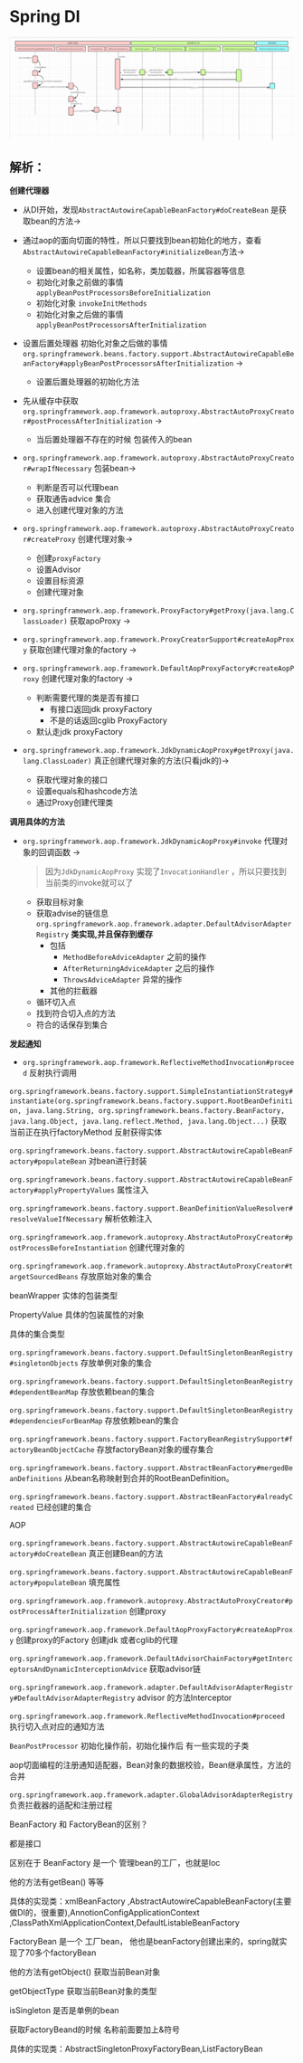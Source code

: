 # Spring DI



![spring-aop](uml/spring-aop.png)

## 解析：

**创建代理器**

+ 从DI开始，发现`AbstractAutowireCapableBeanFactory#doCreateBean` 是获取bean的方法->

+ 通过aop的面向切面的特性，所以只要找到bean初始化的地方，查看`AbstractAutowireCapableBeanFactory#initializeBean`方法->
  + 设置bean的相关属性，如名称，类加载器，所属容器等信息
  + 初始化对象之前做的事情  `applyBeanPostProcessorsBeforeInitialization`
  + 初始化对象 `invokeInitMethods`
  + 初始化对象之后做的事情 `applyBeanPostProcessorsAfterInitialization`
+ 设置后置处理器 初始化对象之后做的事情 `org.springframework.beans.factory.support.AbstractAutowireCapableBeanFactory#applyBeanPostProcessorsAfterInitialization` ->
  + 设置后置处理器的初始化方法
+ 先从缓存中获取 `org.springframework.aop.framework.autoproxy.AbstractAutoProxyCreator#postProcessAfterInitialization` ->
  + 当后置处理器不存在的时候 包装传入的bean
+ `org.springframework.aop.framework.autoproxy.AbstractAutoProxyCreator#wrapIfNecessary`  包装bean->
  + 判断是否可以代理bean
  + 获取通告advice 集合
  + 进入创建代理对象的方法
+ `org.springframework.aop.framework.autoproxy.AbstractAutoProxyCreator#createProxy`  创建代理对象->
  + 创建`proxyFactory`
  + 设置Advisor
  + 设置目标资源
  + 创建代理对象
+ `org.springframework.aop.framework.ProxyFactory#getProxy(java.lang.ClassLoader)`  获取apoProxy ->
+ `org.springframework.aop.framework.ProxyCreatorSupport#createAopProxy` 获取创建代理对象的factory ->
+ `org.springframework.aop.framework.DefaultAopProxyFactory#createAopProxy`  创建代理对象的factory ->
  + 判断需要代理的类是否有接口
    + 有接口返回jdk proxyFactory
    + 不是的话返回cglib ProxyFactory
  + 默认走jdk proxyFactory
+ `org.springframework.aop.framework.JdkDynamicAopProxy#getProxy(java.lang.ClassLoader)`  真正创建代理对象的方法(只看jdk的)->
  + 获取代理对象的接口
  + 设置equals和hashcode方法
  + 通过Proxy创建代理类

**调用具体的方法**

+ `org.springframework.aop.framework.JdkDynamicAopProxy#invoke` 代理对象的回调函数 ->

  > 因为`JdkDynamicAopProxy` 实现了`InvocationHandler` ，所以只要找到当前类的invoke就可以了

  + 获取目标对象
  + 获取advise的链信息 `org.springframework.aop.framework.adapter.DefaultAdvisorAdapterRegistry` **类实现,并且保存到缓存**
    + 包括
      + `MethodBeforeAdviceAdapter`   之前的操作
      + `AfterReturningAdviceAdapter` 之后的操作
      + `ThrowsAdviceAdapter`  异常的操作
    + 其他的拦截器
  + 循环切入点
  + 找到符合切入点的方法
  + 符合的话保存到集合

**发起通知**

+ `org.springframework.aop.framework.ReflectiveMethodInvocation#proceed` 反射执行调用















`org.springframework.beans.factory.support.SimpleInstantiationStrategy#instantiate(org.springframework.beans.factory.support.RootBeanDefinition, java.lang.String, org.springframework.beans.factory.BeanFactory, java.lang.Object, java.lang.reflect.Method, java.lang.Object...)`  获取当前正在执行factoryMethod  反射获得实体

`org.springframework.beans.factory.support.AbstractAutowireCapableBeanFactory#populateBean` 对bean进行封装



`org.springframework.beans.factory.support.AbstractAutowireCapableBeanFactory#applyPropertyValues` 属性注入



`org.springframework.beans.factory.support.BeanDefinitionValueResolver#resolveValueIfNecessary` 解析依赖注入



`org.springframework.aop.framework.autoproxy.AbstractAutoProxyCreator#postProcessBeforeInstantiation` 创建代理对象的



`org.springframework.aop.framework.autoproxy.AbstractAutoProxyCreator#targetSourcedBeans` 存放原始对象的集合





beanWrapper 实体的包装类型

PropertyValue 具体的包装属性的对象









具体的集合类型

`org.springframework.beans.factory.support.DefaultSingletonBeanRegistry#singletonObjects` 存放单例对象的集合

`org.springframework.beans.factory.support.DefaultSingletonBeanRegistry#dependentBeanMap` 存放依赖bean的集合

`org.springframework.beans.factory.support.DefaultSingletonBeanRegistry#dependenciesForBeanMap` 存放依赖bean的集合

`org.springframework.beans.factory.support.FactoryBeanRegistrySupport#factoryBeanObjectCache` 存放factoryBean对象的缓存集合

`org.springframework.beans.factory.support.AbstractBeanFactory#mergedBeanDefinitions`   从bean名称映射到合并的RootBeanDefinition。

`org.springframework.beans.factory.support.AbstractBeanFactory#alreadyCreated` 已经创建的集合





AOP

`org.springframework.beans.factory.support.AbstractAutowireCapableBeanFactory#doCreateBean` 真正创建Bean的方法

`org.springframework.beans.factory.support.AbstractAutowireCapableBeanFactory#populateBean` 填充属性

`org.springframework.aop.framework.autoproxy.AbstractAutoProxyCreator#postProcessAfterInitialization` 创建proxy

`org.springframework.aop.framework.DefaultAopProxyFactory#createAopProxy` 创建proxy的Factory 创建jdk 或者cglib的代理

`org.springframework.aop.framework.DefaultAdvisorChainFactory#getInterceptorsAndDynamicInterceptionAdvice`  获取advisor链

`org.springframework.aop.framework.adapter.DefaultAdvisorAdapterRegistry#DefaultAdvisorAdapterRegistry` advisor 的方法Interceptor

`org.springframework.aop.framework.ReflectiveMethodInvocation#proceed` 执行切入点对应的通知方法



`BeanPostProcessor`  初始化操作前，初始化操作后  有一些实现的子类

​	aop切面编程的注册通知适配器，Bean对象的数据校验，Bean继承属性，方法的合并

`org.springframework.aop.framework.adapter.GlobalAdvisorAdapterRegistry`  负责拦截器的适配和注册过程













BeanFactory 和 FactoryBean的区别？

都是接口 

区别在于 BeanFactory 是一个 管理bean的工厂，也就是Ioc  

他的方法有getBean() 等等

具体的实现类：xmlBeanFactory ,AbstractAutowireCapableBeanFactory(主要做DI的，很重要),AnnotionConfigApplicationContext  ,ClassPathXmlApplicationContext,DefaultListableBeanFactory



FactoryBean 是一个 工厂bean， 他也是beanFactory创建出来的，spring就实现了70多个factoryBean

他的方法有getObject() 获取当前Bean对象  

getObjectType 获取当前Bean对象的类型

isSingleton 是否是单例的bean

获取FactoryBeand的时候 名称前面要加上&符号

具体的实现类：AbstractSingletonProxyFactoryBean,ListFactoryBean















